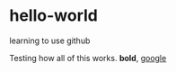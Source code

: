 # hello-world
learning to use github

Testing how all of this works. **bold**, [google](google.com)

